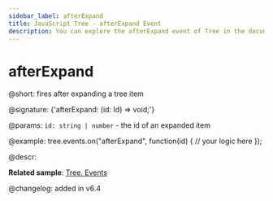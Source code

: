 ```yaml
---
sidebar_label: afterExpand
title: JavaScript Tree - afterExpand Event 
description: You can explore the afterExpand event of Tree in the documentation of the DHTMLX JavaScript UI library. Browse developer guides and API reference, try out code examples and live demos, and download a free 30-day evaluation version of DHTMLX Suite 7.
---
```


# afterExpand

@short: fires after expanding a tree item

@signature: {'afterExpand: (id: Id) => void;'}

@params:
`id: string | number` - the id of an expanded item

@example:
tree.events.on("afterExpand", function(id) {
    // your logic here
});

@descr:

**Related sample**: [Tree. Events](https://snippet.dhtmlx.com/vux1ye9g)

@changelog: added in v6.4

[comment]: # (@related: tree/events_handling.md)

